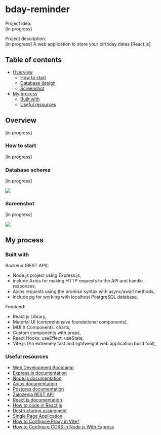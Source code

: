 # bday-reminder

Project idea:\
[in progress]

Project description:\
[in progress] A web application to store your birthday dates [React.js]

## Table of contents

- [Overview](#overview)
  - [How to start](#how-to-start)
  - [Database design](#database-design)
  - [Screenshot](#screenshot)
- [My process](#my-process)
  - [Built with](#built-with)
  - [Useful resources](#useful-resources)

## Overview

[in progress]

### How to start

[in progress]

### Database schema

[in progress]

![](./readme/***)

### Screenshot

[in progress]

![](./readme/***)

## My process

### Built with

Backend (REST API):

- Node.js project using Express.js,
- include Axios for making HTTP requests to the API and handle responses,
- Axios requests using the promise syntax with async/await methods,
- include pg for working with localhost PostgreSQL database,

Frontend:

- React.js Library,
- Material UI (comprehensive foundational components),
- MUI X Components: charts,
- Custom components with props,
- React Hooks: useEffect, useState,
- Vite.js (An extremely fast and lightweight web application build tool),

### Useful resources

- [Web Development Bootcamp](https://www.udemy.com/course/the-complete-web-development-bootcamp/?couponCode=KEEPLEARNING)
- [Express.js documentation](https://expressjs.com/)
- [Node.js documentation](https://nodejs.org/docs/latest/api/)
- [Axios documentation](https://axios-http.com/docs/intro)
- [Postgres documentation](https://www.postgresql.org/)
- [Założenia REST API](https://devszczepaniak.pl/wprowadzenie-do-rest-api/)
- [React.js documentation](https://legacy.reactjs.org/)
- [How to code in React.js](https://www.digitalocean.com/community/tutorial-series/how-to-code-in-react-js)
- [Destructuring assignment](https://developer.mozilla.org/en-US/docs/Web/JavaScript/Reference/Operators/Destructuring_assignment)
- [Single Page Application](https://kissdigital.com/pl/blog/single-page-application-jak-dziala-spa-i-czym-sie-rozni-od-mpa)
- [How to Configure Proxy in Vite?](https://www.geeksforgeeks.org/how-to-configure-proxy-in-vite/)
- [How to Configure CORS in Node.js With Express](https://dev.to/speaklouder/how-to-configure-cors-in-nodejs-with-express-11h)
